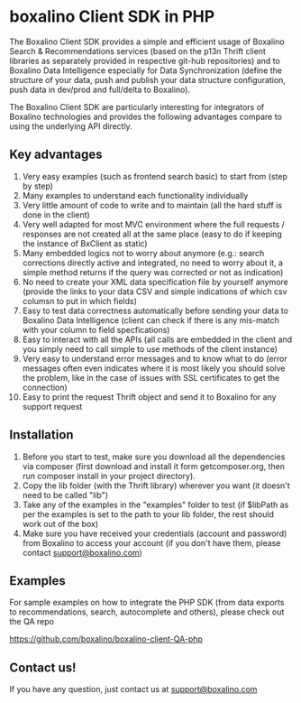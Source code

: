 # boxalino Client SDK in PHP

The Boxalino Client SDK provides a simple and efficient usage of Boxalino Search & Recommendations services (based on the p13n Thrift client libraries as separately provided in respective git-hub repositories) and to Boxalino Data Intelligence especially for Data Synchronization (define the structure of your data, push and publish your data structure configuration, push data in dev/prod and full/delta to Boxalino).

The Boxalino Client SDK are particularly interesting for integrators of Boxalino technologies and provides the following advantages compare to using the underlying API directly.

## Key advantages

1. Very easy examples (such as frontend search basic) to start from (step by step)
2. Many examples to understand each functionality individually
3. Very little amount of code to write and to maintain (all the hard stuff is done in the client)
4. Very well adapted for most MVC environment where the full requests / responses are not created all at the same place (easy to do if keeping the instance of BxClient as static)
5. Many embedded logics not to worry about anymore (e.g.: search corrections directly active and integrated, no need to worry about it, a simple method returns if the query was corrected or not as indication)
6. No need to create your XML data specification file by yourself anymore (provide the links to your data CSV and simple indications of which csv columsn to put in which fields)
7. Easy to test data correctness automatically before sending your data to Boxalino Data Intelligence (client can check if there is any mis-match with your column to field specfications)
8. Easy to interact with all the APIs (all calls are embedded in the client and you simply need to call simple to use methods of the client instance)
9. Very easy to understand error messages and to know what to do (error messages often even indicates where it is most likely you should solve the problem, like in the case of issues with SSL certificates to get the connection)
10. Easy to print the request Thrift object and send it to Boxalino for any support request

## Installation

1. Before you start to test, make sure you download all the dependencies via composer (first download and install it form getcomposer.org, then run composer install in your project directory).
2. Copy the lib folder (with the Thrift library) wherever you want (it doesn't need to be called "lib")
3. Take any of the examples in the "examples" folder to test (if $libPath as per the examples is set to the path to your lib folder, the rest should work out of the box)
4. Make sure you have received your credentials (account and password) from Boxalino to access your account (if you don't have them, please contact support@boxalino.com)

## Examples
For sample examples on how to integrate the PHP SDK (from data exports to recommendations, search, autocomplete and others),
please check out the QA repo 

https://github.com/boxalino/boxalino-client-QA-php

## Contact us!

If you have any question, just contact us at support@boxalino.com